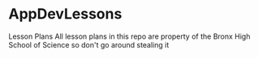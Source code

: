 # AppDevLessons

Lesson Plans
All lesson plans in this repo are property of the Bronx High School of Science so don't go around stealing it
